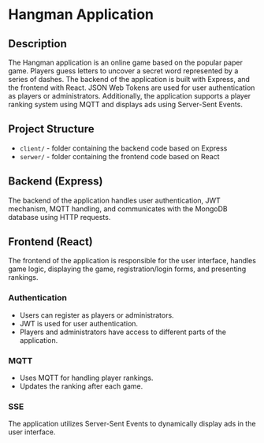 # Hangman Application

## Description
The Hangman application is an online game based on the popular paper game. Players guess letters to uncover a secret word represented by a series of dashes. The backend of the application is built with Express, and the frontend with React. JSON Web Tokens are used for user authentication as players or administrators. Additionally, the application supports a player ranking system using MQTT and displays ads using Server-Sent Events.

## Project Structure
- `client/` - folder containing the backend code based on Express
- `serwer/` - folder containing the frontend code based on React

## Backend (Express)
The backend of the application handles user authentication, JWT mechanism, MQTT handling, and communicates with the MongoDB database using HTTP requests.

## Frontend (React)
The frontend of the application is responsible for the user interface, handles game logic, displaying the game, registration/login forms, and presenting rankings.

### Authentication
- Users can register as players or administrators.
- JWT is used for user authentication.
- Players and administrators have access to different parts of the application.

### MQTT
- Uses MQTT for handling player rankings.
- Updates the ranking after each game.

### SSE
The application utilizes Server-Sent Events to dynamically display ads in the user interface.
